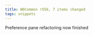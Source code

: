 ```yaml
---
title: WOCommon r556, 7 items changed
tags: snippets
---
```


Preference pane refactoring now finished
